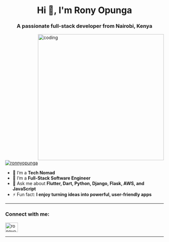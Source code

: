 <h1 align="center">Hi 👋, I'm Rony Opunga</h1>
<h3 align="center">A passionate full-stack developer from Nairobi, Kenya</h3>

<img align="right" alt="coding" width="400" src="https://c.tenor.com/qJ5evVs-_uUAAAAC/coding.gif" />

<p align="left">
  <a href="https://twitter.com/ronnyopunga" target="_blank">
    <img src="https://img.shields.io/twitter/follow/ronnyopunga?logo=twitter&style=for-the-badge" alt="ronnyopunga" />
  </a>
</p>

- 🔭 I’m a **Tech Nomad**
- 🌱 I’m a **Full-Stack Software Engineer**
- 💬 Ask me about **Flutter, Dart, Python, Django, Flask, AWS, and JavaScript**
- ⚡ Fun fact: **I enjoy turning ideas into powerful, user-friendly apps**

---

<h3 align="left">Connect with me:</h3>
<p align="left">
  <a href="https://twitter.com/ronnyopunga" target="_blank">
    <img align="center" src="https://raw.githubusercontent.com/rahuldkjain/github-profile-readme-generator/master/src/images/icons/Social/twitter.svg" alt="ronnyopunga" height="30" width="40" />
  </a>
</p>

---


